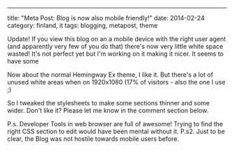 ---
title: "Meta Post: Blog is now also mobile friendly!"
date: 2014-02-24
category: finland, it
tags: blogging, metapost, theme

Update! If you view this blog on an a mobile device with the right user agent (and apparently very few of you do that) there's now very little white space wasted! It's not perfect yet but I'm working on it making it nicer. It seems to have some

Now about the normal Hemingway Ex theme, I like it. But there's a lot of unused white areas when on 1920x1080 (17% of visitors - also the one I use ;) 

So I tweaked the stylesheets to make some sections thinner and some wider. Don't like it? Please let me know in the comment section below.

P.s. Developer Tools in web browser are full of awesome! Trying to find the right CSS section to edit would have been mental without it. P.s2. Just to be clear, the Blog was not hostile towards mobile users before.
